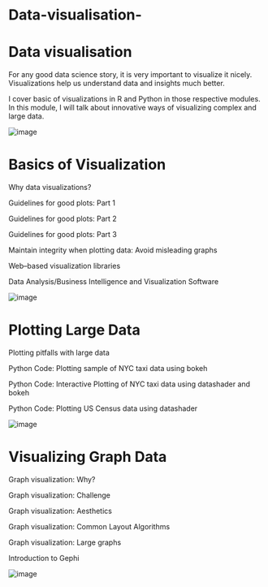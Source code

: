 # Data-visualisation-


# Data visualisation

For any good data science story, it is very important to visualize it nicely. Visualizations help us understand data and insights much better.

I cover basic of visualizations in R and Python in those respective modules. In this module, I will talk about innovative ways of visualizing complex and large data.


![image](https://user-images.githubusercontent.com/67232573/114191748-9c3a1000-9901-11eb-93c2-07a901dfacd2.png)





# Basics of Visualization

Why data visualizations?

Guidelines for good plots: Part 1

Guidelines for good plots: Part 2

Guidelines for good plots: Part 3

Maintain integrity when plotting data: Avoid misleading graphs

Web–based visualization libraries

Data Analysis/Business Intelligence and Visualization Software




![image](https://user-images.githubusercontent.com/67232573/114191800-a825d200-9901-11eb-8527-3c9b4cc710b5.png)





# Plotting Large Data

Plotting pitfalls with large data

Python Code: Plotting sample of NYC taxi data using bokeh

Python Code: Interactive Plotting of NYC taxi data using datashader and bokeh

Python Code: Plotting US Census data using datashader





![image](https://user-images.githubusercontent.com/67232573/114191902-bffd5600-9901-11eb-904f-fb049b58250a.png)






# Visualizing Graph Data

Graph visualization: Why?

Graph visualization: Challenge

Graph visualization: Aesthetics

Graph visualization: Common Layout Algorithms

Graph visualization: Large graphs

Introduction to Gephi




![image](https://user-images.githubusercontent.com/67232573/114191981-d4d9e980-9901-11eb-942e-bbe2a0ab1e8a.png)





